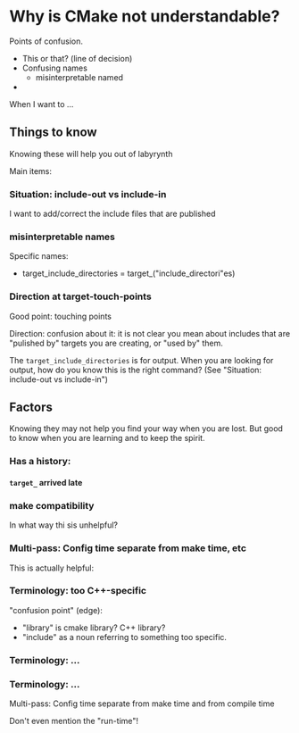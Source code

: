 # Why is CMake not understandable?

Points of confusion.
* This or that? (line of decision)
* Confusing names
   * misinterpretable named
* 

When I want to ...

## Things to know
Knowing these will help you out of labyrynth

Main items:

### Situation: include-out vs include-in
I want to add/correct the include files that are published


### misinterpretable names

Specific names:

* target_include_directories = target_("include_directori"es)

### Direction at target-touch-points
Good point: touching points

Direction: confusion about it: it is not clear you mean about includes that are "pulished by" targets you are creating, or "used by" them.

The `target_include_directories` is for output.
When you are looking for output, how do you know this is the right command? (See "Situation: include-out vs include-in")

## Factors
Knowing they may not help you find your way when you are lost. But good to know when you are learning and to keep the spirit.

### Has a history:
#### `target_` arrived late
### make compatibility
In what way thi sis unhelpful?
### Multi-pass: Config time separate from make time, etc
This is actually helpful:
### Terminology: too C++-specific
"confusion point" (edge):
* "library" is cmake library? C++ library? 
* "include" as a noun referring to something too specific.

### Terminology: ...
### Terminology: ...

Multi-pass: Config time separate from make time and from compile time

Don't even mention the "run-time"!
